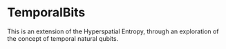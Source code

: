 # TemporalBits
This is an extension of the Hyperspatial Entropy, through an exploration of the concept of temporal natural qubits.
